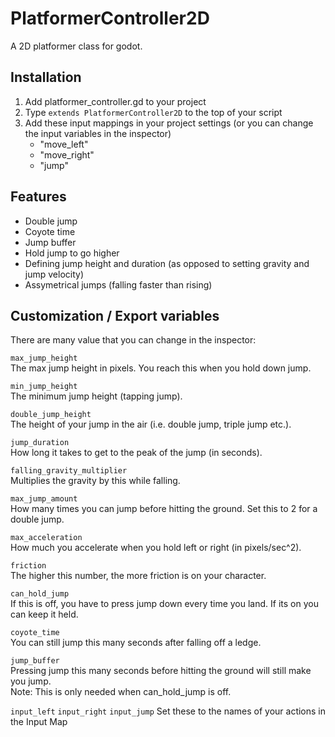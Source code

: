 # PlatformerController2D

A 2D platformer class for godot.

## Installation

1. Add platformer_controller.gd to your project
2. Type `extends PlatformerController2D` to the top of your script
3. Add these input mappings in your project settings (or you can change the input variables in the inspector)
    - "move_left"
    - "move_right"
    - "jump"


## Features
- Double jump
- Coyote time
- Jump buffer
- Hold jump to go higher
- Defining jump height and duration (as opposed to setting gravity and jump velocity)
- Assymetrical jumps (falling faster than rising)

## Customization / Export variables
There are many value that you can change in the inspector:


`max_jump_height`\
The max jump height in pixels. You reach this when you hold down jump.


`min_jump_height`\
The minimum jump height (tapping jump).



`double_jump_height`\
The height of your jump in the air (i.e. double jump, triple jump etc.).



`jump_duration`\
How long it takes to get to the peak of the jump (in seconds).


`falling_gravity_multiplier`\
Multiplies the gravity by this while falling.


`max_jump_amount`\
How many times you can jump before hitting the ground. Set this to 2 for a double jump.


`max_acceleration`\
How much you accelerate when you hold left or right (in pixels/sec^2).


`friction`\
The higher this number, the more friction is on your character.


`can_hold_jump`\
If this is off, you have to press jump down every time you land. If its on you can keep it held.


`coyote_time`\
You can still jump this many seconds after falling off a ledge.


`jump_buffer`\
Pressing jump this many seconds before hitting the ground will still make you jump.\
Note: This is only needed when can_hold_jump is off.


`input_left`
`input_right`
`input_jump`
 Set these to the names of your actions in the Input Map